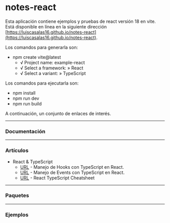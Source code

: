 # notes-react

Esta aplicación contiene ejemplos y pruebas de react versión 18 en vite. Está disponible en línea en la siguiente dirección [https://luiscasalas16.github.io/notes-react](https://luiscasalas16.github.io/notes-react).

Los comandos para generarla son:

- npm create vite@latest
  - √ Project name: example-react
  - √ Select a framework: » React
  - √ Select a variant: » TypeScript

Los comandos para ejecutarla son:

- npm install
- npm run dev
- npm run build

A continuación, un conjunto de enlaces de interés.

---

### Documentación

---

### Artículos

- React & TypeScript
  - [URL](https://devtrium.com/posts/react-typescript-how-to-type-hooks) - Manejo de Hooks con TypeScript en React.
  - [URL](https://devtrium.com/posts/react-typescript-events) - Manejo de Events con TypeScript en React.
  - [URL](https://react-typescript-cheatsheet.netlify.app/docs/basic/setup) - React TypeScript Cheatsheet

---

### Paquetes

---

### Ejemplos
